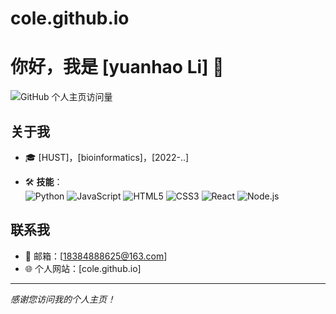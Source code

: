 # cole.github.io
# 你好，我是 [yuanhao Li] 👋

![GitHub 个人主页访问量](https://komarev.com/ghpvc/?username=您的GitHub用户名&color=blue)

## 关于我

- 🎓   [HUST]，[bioinformatics]，[2022-..]

- 🛠 **技能**：  
  ![Python](https://img.shields.io/badge/-Python-3776AB?style=flat-square&logo=python&logoColor=white)
  ![JavaScript](https://img.shields.io/badge/-JavaScript-F7DF1E?style=flat-square&logo=javascript&logoColor=black)
  ![HTML5](https://img.shields.io/badge/-HTML5-E34F26?style=flat-square&logo=html5&logoColor=white)
  ![CSS3](https://img.shields.io/badge/-CSS3-1572B6?style=flat-square&logo=css3&logoColor=white)
  ![React](https://img.shields.io/badge/-React-61DAFB?style=flat-square&logo=react&logoColor=black)
  ![Node.js](https://img.shields.io/badge/-Node.js-339933?style=flat-square&logo=node.js&logoColor=white)



## 联系我

- 📧 邮箱：[18384888625@163.com]
- 🌐 个人网站：[cole.github.io]
---

*感谢您访问我的个人主页！*
